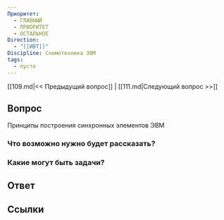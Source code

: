 ```yaml
---
Приоритет:
  - ГЛАВНЫЙ
  - ПРИОРИТЕТ
  - ОСТАЛЬНОЕ
Direction:
  - "[[ИВТ]]" 
Discipline: Схемотехника ЭВМ 
tags:
  - пусто
---
```

[[109.md|<< Предыдущий вопрос]] | [[111.md|Следующий вопрос >>]]
## Вопрос

Принципы построения синхронных элементов ЭВМ

### Что возможно нужно будет рассказать?

### Какие могут быть задачи?

## Ответ

## Ссылки
